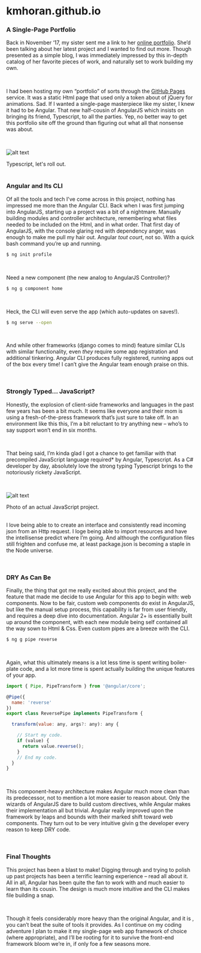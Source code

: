 # kmhoran.github.io
### A Single-Page Portfolio

Back in November ‘17, my sister sent me a link to her [online portfolio](http://www.tortoiseandplume.com/about/). She’d been talking about her latest project and I wanted to find out more. Though presented as a simple blog, I was immediately impressed by this in-depth catalog of her favorite pieces of work, and naturally set to work building my own.

<br/>

I had been hosting my own “portfolio” of sorts through the [GitHub Pages](https://pages.github.com/) service. It was a static Html page that used only a token about of jQuery for animations. Sad. If I wanted a single-page masterpiece like my sister, I knew it had to be Angular. That new half-cousin of AngularJS which insists on bringing its friend, Typescript, to all the parties. Yep, no better way to get this portfolio site off the ground than figuring out what all that nonsense was about.

<br/>

![alt text](./assets/images/angular_friends.jpg "Photos courtesy of www.pexels.com")
<div class="image-description">Typescript, let's roll out.</div>

<br/>

### Angular and Its CLI

Of all the tools and tech I've come across in this project, nothing has impressed me more than the Angular CLI. Back when I was first jumping into AngularJS, starting up a project was a bit of a nightmare. Manually building modules and controller architecture, remembering what files needed to be included on the Html, and in what order. That first day of AngularJS, with the console glaring red with dependency anger, was enough to make me pull my hair out. Angular *tout court*, not so. With a quick bash command you’re up and running.

```bash
$ ng init profile
```

<br/>

Need a new component (the new analog to AngularJS Controller)?

```bash
$ ng g component home
```

<br/>

Heck, the CLI will even serve the app (which auto-updates on saves!).

```bash
$ ng serve --open
```

<br/>

And while other frameworks (django comes to mind) feature similar CLIs with similar functionality, even *they* require some app registration and additional tinkering. Angular CLI produces fully registered, running apps out of the box every time! I can’t give the Angular team enough praise on this.

<br/>

### Strongly Typed… JavaScript?

Honestly, the explosion of client-side frameworks and languages in the past few years has been a bit much. It seems like everyone and their mom is using a fresh-of-the-press framework that’s just sure to take off. In an environment like this this, I’m a bit reluctant to try anything new – who’s to say support won’t end in six months. 

<br/>

That being said, I’m kinda glad I got a chance to get familiar with that precompiled JavaScript language required* by Angular, Typescript. As a C# developer by day, absolutely love the strong typing  Typescript brings to the notoriously rickety JavaScript. 

<br/>

![alt text](./assets/images/bridge.jpg "Photos courtesy of www.pexels.com")
<div class="image-description">Photo of an actual JavaScript project.</div>

<br/>

I love being able to to create an interface and consistently read incoming json from an Http request. I loge being able to import resources and have the intellisense predict where I’m going. And although the configuration files still frighten and confuse me, at least package.json is becoming a staple in the Node universe.

<br/>

### DRY As Can Be

Finally, the thing that got me really excited about this project, and the feature that made me decide to use Angular for this app to begin with: web components. Now to be fair, custom web components do exist in AngularJS, but like the manual setup process, this capability is far from user friendly, and requires a deep dive into documentation. Angular 2+ is essentially built up around the component, with each new module being self contained all the way sown to Html & Css. Even custom pipes are a breeze with the CLI. 
```bash
$ ng g pipe reverse
```

<br/>

Again, what this ultimately means is a lot less time is spent writing boiler-plate code, and a lot more time is spent actually building the unique features of your app.

```javascript
import { Pipe, PipeTransform } from '@angular/core';

@Pipe({
  name: 'reverse'
})
export class ReversePipe implements PipeTransform {

  transform(value: any, args?: any): any {

    // Start my code.
    if (value) {
      return value.reverse();
    }
    // End my code.
  }
}
```


<br/>

This component-heavy architecture makes Angular much more clean than its predecessor, not to mention a lot more easier to reason about. Only the wizards of AngularJS dare to build custom directives, while Angular makes their implementation all but trivial. Angular really improved upon the framework by leaps and bounds with their marked shift toward web components. They turn out to be very intuitive givin g the developer every reason to keep DRY code.

<br/>

### Final Thoughts

This project has been a blast to make! Digging through and trying to polish up past projects has been a terrific learning experience – read all about it. All in all, Angular has been quite the fan to work with and much easier to learn than its cousin. The design is much more intuitive and the CLI makes file building a snap.

<br/>

Though it feels considerably more heavy than the original Angular, and it is , you can’t beat the suite of tools it provides. As I continue on my coding adventure I plan to make it my single-page web app framework of choice (where appropriate), and I’ll be rooting for it to survive the front-end framework bloom we’re in, if only foe a few seasons more.